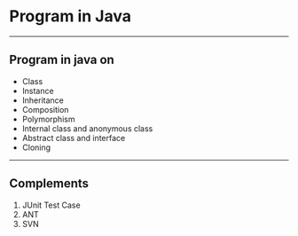 # Program in Java

----------------------------------

## Program in java on
* Class
* Instance
* Inheritance
* Composition
* Polymorphism
* Internal class and anonymous class
* Abstract class and interface
* Cloning

----------------------------------

## Complements
1. JUnit Test Case
2. ANT
3. SVN